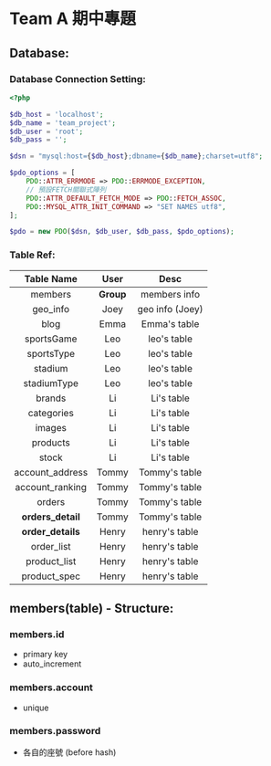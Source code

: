 # Team A 期中專題

## Database:

### Database Connection Setting:

```php
<?php

$db_host = 'localhost';
$db_name = 'team_project';
$db_user = 'root';
$db_pass = '';

$dsn = "mysql:host={$db_host};dbname={$db_name};charset=utf8";

$pdo_options = [
    PDO::ATTR_ERRMODE => PDO::ERRMODE_EXCEPTION,
    // 預設FETCH關聯式陣列
    PDO::ATTR_DEFAULT_FETCH_MODE => PDO::FETCH_ASSOC,
    PDO::MYSQL_ATTR_INIT_COMMAND => "SET NAMES utf8",
];

$pdo = new PDO($dsn, $db_user, $db_pass, $pdo_options);
```

### Table Ref:

|  **Table Name**   | **User**  |    **Desc**     |
| :---------------: | :-------: | :-------------: |
|      members      | **Group** |  members info   |
|     geo_info      |   Joey    | geo info (Joey) |
|       blog        |   Emma    |  Emma's table   |
|    sportsGame     |    Leo    |   leo's table   |
|    sportsType     |    Leo    |   leo's table   |
|      stadium      |    Leo    |   leo's table   |
|    stadiumType    |    Leo    |   leo's table   |
|      brands       |    Li     |   Li's table    |
|    categories     |    Li     |   Li's table    |
|      images       |    Li     |   Li's table    |
|     products      |    Li     |   Li's table    |
|       stock       |    Li     |   Li's table    |
|  account_address  |   Tommy   |  Tommy's table  |
|  account_ranking  |   Tommy   |  Tommy's table  |
|      orders       |   Tommy   |  Tommy's table  |
| **orders_detail** |   Tommy   |  Tommy's table  |
| **order_details** |   Henry   |  henry's table  |
|    order_list     |   Henry   |  henry's table  |
|   product_list    |   Henry   |  henry's table  |
|   product_spec    |   Henry   |  henry's table  |

## members(table) - Structure:

### members.id

- primary key
- auto_increment

### members.account

- unique

### members.password

- 各自的座號 (before hash)
